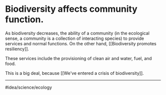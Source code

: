 # Biodiversity affects community function.
As biodiversity decreases, the ability of a community (in the ecological sense, a community is a collection of interacting species) to provide services and normal functions. On the other hand, [[Biodiversity promotes resiliency]]. 

These services include the provisioning of clean air and water, fuel, and food. 

This is a big deal, because [[We've entered a crisis of biodiversity]]. 

---
#idea/science/ecology 

